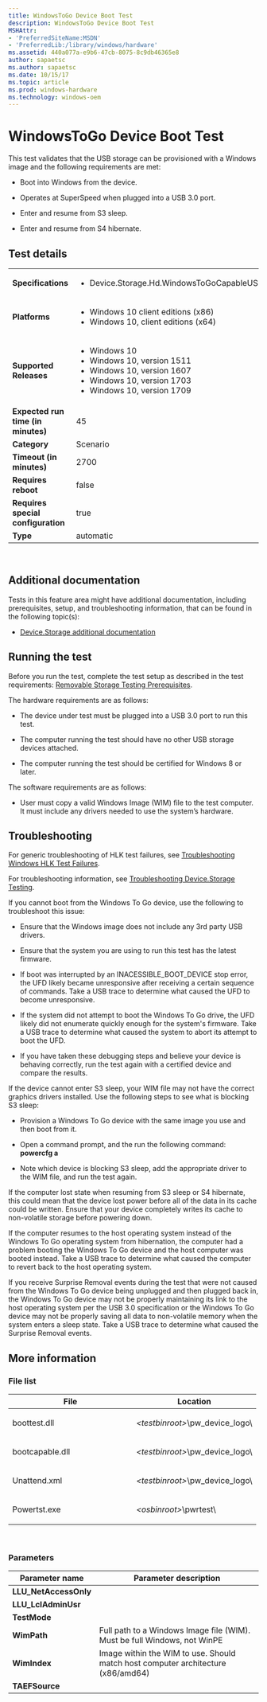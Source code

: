 ```yaml
---
title: WindowsToGo Device Boot Test
description: WindowsToGo Device Boot Test
MSHAttr:
- 'PreferredSiteName:MSDN'
- 'PreferredLib:/library/windows/hardware'
ms.assetid: 440a077a-e9b6-47cb-8075-8c9db46365e8
author: sapaetsc
ms.author: sapaetsc
ms.date: 10/15/17
ms.topic: article
ms.prod: windows-hardware
ms.technology: windows-oem
---
```


# <span id="p_hlk_test.19cf07d7-072b-4fba-b8c4-5104ad61b0a5"></span>WindowsToGo Device Boot Test


This test validates that the USB storage can be provisioned with a Windows image and the following requirements are met:

-   Boot into Windows from the device.

-   Operates at SuperSpeed when plugged into a USB 3.0 port.

-   Enter and resume from S3 sleep.

-   Enter and resume from S4 hibernate.

## Test details
|||
|---|---|
| **Specifications**  | <ul><li>Device.Storage.Hd.WindowsToGoCapableUSBDrive.WindowsToGoCapableUSBDrive</li></ul> |  
| **Platforms**   | <ul><li>Windows 10 client editions (x86)</li><li>Windows 10, client editions (x64)</li></ul> |
| **Supported Releases** | <ul><li>Windows 10</li><li>Windows 10, version 1511</li><li>Windows 10, version 1607</li><li>Windows 10, version 1703</li><li>Windows 10, version 1709</li></ul> |
|**Expected run time (in minutes)**| 45 |
|**Category**| Scenario |
|**Timeout (in minutes)**| 2700 |
|**Requires reboot**| false |
|**Requires special configuration**| true |
|**Type**| automatic |

 

## <span id="Additional_documentation"></span><span id="additional_documentation"></span><span id="ADDITIONAL_DOCUMENTATION"></span>Additional documentation


Tests in this feature area might have additional documentation, including prerequisites, setup, and troubleshooting information, that can be found in the following topic(s):

-   [Device.Storage additional documentation](device-storage-additional-documentation.md)

## <span id="Running_the_test"></span><span id="running_the_test"></span><span id="RUNNING_THE_TEST"></span>Running the test


Before you run the test, complete the test setup as described in the test requirements: [Removable Storage Testing Prerequisites](removable-storage-testing-prerequisites.md).

The hardware requirements are as follows:

-   The device under test must be plugged into a USB 3.0 port to run this test.

-   The computer running the test should have no other USB storage devices attached.

-   The computer running the test should be certified for Windows 8 or later.

The software requirements are as follows:

-   User must copy a valid Windows Image (WIM) file to the test computer. It must include any drivers needed to use the system’s hardware.

## <span id="Troubleshooting"></span><span id="troubleshooting"></span><span id="TROUBLESHOOTING"></span>Troubleshooting


For generic troubleshooting of HLK test failures, see [Troubleshooting Windows HLK Test Failures](..\user\troubleshooting-windows-hlk-test-failures.md).

For troubleshooting information, see [Troubleshooting Device.Storage Testing](troubleshooting-devicestorage-testing.md).

If you cannot boot from the Windows To Go device, use the following to troubleshoot this issue:

-   Ensure that the Windows image does not include any 3rd party USB drivers.

-   Ensure that the system you are using to run this test has the latest firmware.

-   If boot was interrupted by an INACESSIBLE\_BOOT\_DEVICE stop error, the UFD likely became unresponsive after receiving a certain sequence of commands. Take a USB trace to determine what caused the UFD to become unresponsive.

-   If the system did not attempt to boot the Windows To Go drive, the UFD likely did not enumerate quickly enough for the system's firmware. Take a USB trace to determine what caused the system to abort its attempt to boot the UFD.

-   If you have taken these debugging steps and believe your device is behaving correctly, run the test again with a certified device and compare the results.

If the device cannot enter S3 sleep, your WIM file may not have the correct graphics drivers installed. Use the following steps to see what is blocking S3 sleep:

-   Provision a Windows To Go device with the same image you use and then boot from it.

-   Open a command prompt, and the run the following command: **powercfg a**

-   Note which device is blocking S3 sleep, add the appropriate driver to the WIM file, and run the test again.

If the computer lost state when resuming from S3 sleep or S4 hibernate, this could mean that the device lost power before all of the data in its cache could be written. Ensure that your device completely writes its cache to non-volatile storage before powering down.

If the computer resumes to the host operating system instead of the Windows To Go operating system from hibernation, the computer had a problem booting the Windows To Go device and the host computer was booted instead. Take a USB trace to determine what caused the computer to revert back to the host operating system.

If you receive Surprise Removal events during the test that were not caused from the Windows To Go device being unplugged and then plugged back in, the Windows To Go device may not be properly maintaining its link to the host operating system per the USB 3.0 specification or the Windows To Go device may not be properly saving all data to non-volatile memory when the system enters a sleep state. Take a USB trace to determine what caused the Surprise Removal events.

## <span id="More_information"></span><span id="more_information"></span><span id="MORE_INFORMATION"></span>More information


### <span id="File_list"></span><span id="file_list"></span><span id="FILE_LIST"></span>File list

<table>
<colgroup>
<col width="50%" />
<col width="50%" />
</colgroup>
<thead>
<tr class="header">
<th>File</th>
<th>Location</th>
</tr>
</thead>
<tbody>
<tr class="odd">
<td><p>boottest.dll</p></td>
<td><p><em>&lt;testbinroot&gt;</em>\pw_device_logo\</p></td>
</tr>
<tr class="even">
<td><p>bootcapable.dll</p></td>
<td><p><em>&lt;testbinroot&gt;</em>\pw_device_logo\</p></td>
</tr>
<tr class="odd">
<td><p>Unattend.xml</p></td>
<td><p><em>&lt;testbinroot&gt;</em>\pw_device_logo\</p></td>
</tr>
<tr class="even">
<td><p>Powertst.exe</p></td>
<td><p><em>&lt;osbinroot&gt;</em>\pwrtest\</p></td>
</tr>
</tbody>
</table>

 

### <span id="Parameters"></span><span id="parameters"></span><span id="PARAMETERS"></span>Parameters

| Parameter name         | Parameter description                                                            |
|------------------------|----------------------------------------------------------------------------------|
| **LLU\_NetAccessOnly** |                                                                                  |
| **LLU\_LclAdminUsr**   |                                                                                  |
| **TestMode**           |                                                                                  |
| **WimPath**            | Full path to a Windows Image file (WIM). Must be full Windows, not WinPE         |
| **WimIndex**           | Image within the WIM to use. Should match host computer architecture (x86/amd64) |
| **TAEFSource**         |                                                                                  |

 

 

 






